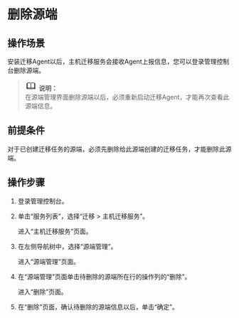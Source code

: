 # 删除源端<a name="sms_03_0005"></a>

## 操作场景<a name="section1566111211466"></a>

安装迁移Agent以后，主机迁移服务会接收Agent上报信息，您可以登录管理控制台删除源端。

>![](public_sys-resources/icon-note.gif) **说明：**   
>在源端管理界面删除源端以后，必须重新启动迁移Agent，才能再次查看此源端信息。  

## 前提条件<a name="section165263013166"></a>

对于已创建迁移任务的源端，必须先删除给此源端创建的迁移任务，才能删除此源端。

## 操作步骤<a name="section8920141595719"></a>

1.  登录管理控制台。
2.  单击“服务列表”，选择“迁移 \> 主机迁移服务”。

    进入“主机迁移服务”页面。

3.  在左侧导航树中，选择“源端管理”。

    进入“源端管理”页面。

4.  在“源端管理”页面单击待删除的源端所在行的操作列的“删除”。

    进入“删除”页面。

5.  在“删除”页面，确认待删除的源端信息以后，单击“确定”。

